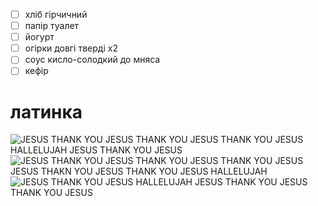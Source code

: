 - [ ] хліб гірчичний
- [ ] папір туалет
- [ ] йогурт
- [ ] огірки довгі тверді х2
- [ ] соус кисло-солодкий до мняса
- [ ] кефір

# латинка

![JESUS THANK YOU JESUS THANK YOU JESUS THANK YOU JESUS HALLELUJAH JESUS THANK YOU JESUS](https://youtu.be/nHeE2x2UNw4)
![JESUS THANK YOU JESUS THANK YOU JESUS THANK YOU JESUS JESUS THAKN YOU JESUS THANK YOU JESUS HALLELUJAH](https://youtu.be/T0cUllCSHNs)
![JESUS THANK YOU JESUS HALLELUJAH JESUS THANK YOU JESUS THANK YOU JESUS](https://youtu.be/loXVefCKmOQ)